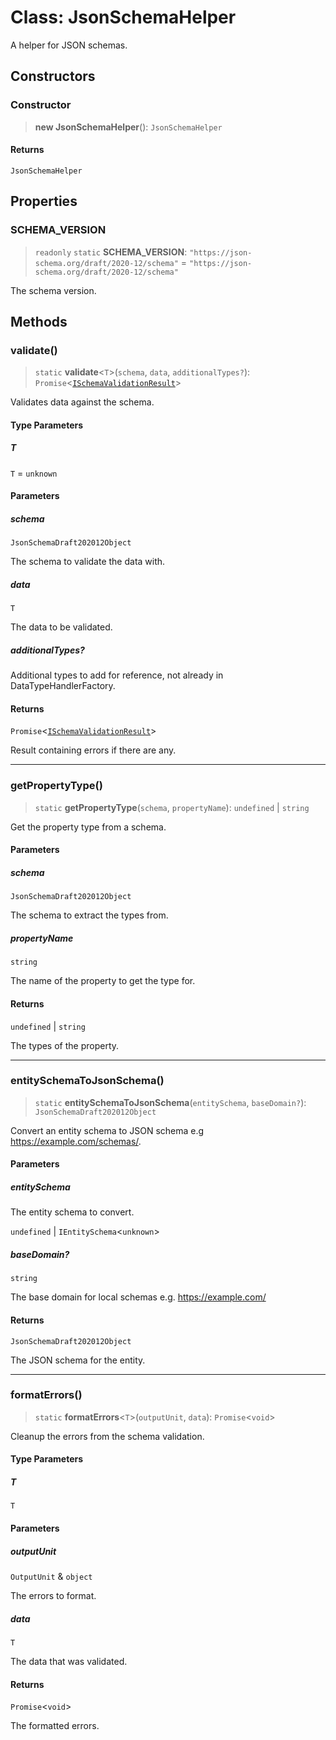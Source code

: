 # Class: JsonSchemaHelper

A helper for JSON schemas.

## Constructors

### Constructor

> **new JsonSchemaHelper**(): `JsonSchemaHelper`

#### Returns

`JsonSchemaHelper`

## Properties

### SCHEMA\_VERSION

> `readonly` `static` **SCHEMA\_VERSION**: `"https://json-schema.org/draft/2020-12/schema"` = `"https://json-schema.org/draft/2020-12/schema"`

The schema version.

## Methods

### validate()

> `static` **validate**\<`T`\>(`schema`, `data`, `additionalTypes?`): `Promise`\<[`ISchemaValidationResult`](../interfaces/ISchemaValidationResult.md)\>

Validates data against the schema.

#### Type Parameters

##### T

`T` = `unknown`

#### Parameters

##### schema

`JsonSchemaDraft202012Object`

The schema to validate the data with.

##### data

`T`

The data to be validated.

##### additionalTypes?

Additional types to add for reference, not already in DataTypeHandlerFactory.

#### Returns

`Promise`\<[`ISchemaValidationResult`](../interfaces/ISchemaValidationResult.md)\>

Result containing errors if there are any.

***

### getPropertyType()

> `static` **getPropertyType**(`schema`, `propertyName`): `undefined` \| `string`

Get the property type from a schema.

#### Parameters

##### schema

`JsonSchemaDraft202012Object`

The schema to extract the types from.

##### propertyName

`string`

The name of the property to get the type for.

#### Returns

`undefined` \| `string`

The types of the property.

***

### entitySchemaToJsonSchema()

> `static` **entitySchemaToJsonSchema**(`entitySchema`, `baseDomain?`): `JsonSchemaDraft202012Object`

Convert an entity schema to JSON schema e.g https://example.com/schemas/.

#### Parameters

##### entitySchema

The entity schema to convert.

`undefined` | `IEntitySchema`\<`unknown`\>

##### baseDomain?

`string`

The base domain for local schemas e.g. https://example.com/

#### Returns

`JsonSchemaDraft202012Object`

The JSON schema for the entity.

***

### formatErrors()

> `static` **formatErrors**\<`T`\>(`outputUnit`, `data`): `Promise`\<`void`\>

Cleanup the errors from the schema validation.

#### Type Parameters

##### T

`T`

#### Parameters

##### outputUnit

`OutputUnit` & `object`

The errors to format.

##### data

`T`

The data that was validated.

#### Returns

`Promise`\<`void`\>

The formatted errors.
